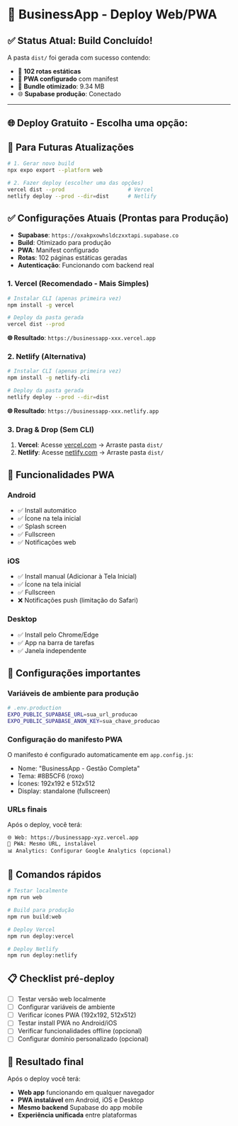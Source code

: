 # 🚀 BusinessApp - Deploy Web/PWA

## ✅ **Status Atual: Build Concluído!**

A pasta `dist/` foi gerada com sucesso contendo:
- 📁 **102 rotas estáticas** 
- 📱 **PWA configurado** com manifest
- 🔧 **Bundle otimizado**: 9.34 MB
- 🌐 **Supabase produção**: Conectado

---

## 🌐 **Deploy Gratuito - Escolha uma opção:**

## 🔄 **Para Futuras Atualizações**

```bash
# 1. Gerar novo build
npx expo export --platform web

# 2. Fazer deploy (escolher uma das opções)
vercel dist --prod                    # Vercel
netlify deploy --prod --dir=dist      # Netlify
```

## ✅ **Configurações Atuais (Prontas para Produção)**

- **Supabase**: `https://oxakpxowhsldczxxtapi.supabase.co`
- **Build**: Otimizado para produção 
- **PWA**: Manifest configurado
- **Rotas**: 102 páginas estáticas geradas
- **Autenticação**: Funcionando com backend real

### **1. Vercel (Recomendado - Mais Simples)**
```bash
# Instalar CLI (apenas primeira vez)
npm install -g vercel

# Deploy da pasta gerada
vercel dist --prod
```
**🌐 Resultado**: `https://businessapp-xxx.vercel.app`

### **2. Netlify (Alternativa)**
```bash
# Instalar CLI (apenas primeira vez)  
npm install -g netlify-cli

# Deploy da pasta gerada
netlify deploy --prod --dir=dist
```
**🌐 Resultado**: `https://businessapp-xxx.netlify.app`

### **3. Drag & Drop (Sem CLI)**
1. **Vercel**: Acesse [vercel.com](https://vercel.com) → Arraste pasta `dist/`
2. **Netlify**: Acesse [netlify.com](https://netlify.com) → Arraste pasta `dist/`

## 📱 Funcionalidades PWA

### **Android**
- ✅ Install automático
- ✅ Ícone na tela inicial 
- ✅ Splash screen
- ✅ Fullscreen
- ✅ Notificações web

### **iOS**
- ✅ Install manual (Adicionar à Tela Inicial)
- ✅ Ícone na tela inicial
- ✅ Fullscreen
- ❌ Notificações push (limitação do Safari)

### **Desktop**
- ✅ Install pelo Chrome/Edge
- ✅ App na barra de tarefas
- ✅ Janela independente

## 🔧 Configurações importantes

### **Variáveis de ambiente para produção**
```bash
# .env.production
EXPO_PUBLIC_SUPABASE_URL=sua_url_producao
EXPO_PUBLIC_SUPABASE_ANON_KEY=sua_chave_producao
```

### **Configuração do manifesto PWA**
O manifesto é configurado automaticamente em `app.config.js`:
- Nome: "BusinessApp - Gestão Completa"
- Tema: #8B5CF6 (roxo)
- Ícones: 192x192 e 512x512
- Display: standalone (fullscreen)

### **URLs finais**
Após o deploy, você terá:
```
🌐 Web: https://businessapp-xyz.vercel.app
📱 PWA: Mesmo URL, instalável
📊 Analytics: Configurar Google Analytics (opcional)
```

## 🚀 Comandos rápidos

```bash
# Testar localmente
npm run web

# Build para produção
npm run build:web

# Deploy Vercel
npm run deploy:vercel

# Deploy Netlify  
npm run deploy:netlify
```

## 📋 Checklist pré-deploy

- [ ] Testar versão web localmente
- [ ] Configurar variáveis de ambiente
- [ ] Verificar ícones PWA (192x192, 512x512)
- [ ] Testar install PWA no Android/iOS
- [ ] Verificar funcionalidades offline (opcional)
- [ ] Configurar domínio personalizado (opcional)

## 🎯 Resultado final

Após o deploy você terá:
- **Web app** funcionando em qualquer navegador
- **PWA instalável** em Android, iOS e Desktop  
- **Mesmo backend** Supabase do app mobile
- **Experiência unificada** entre plataformas